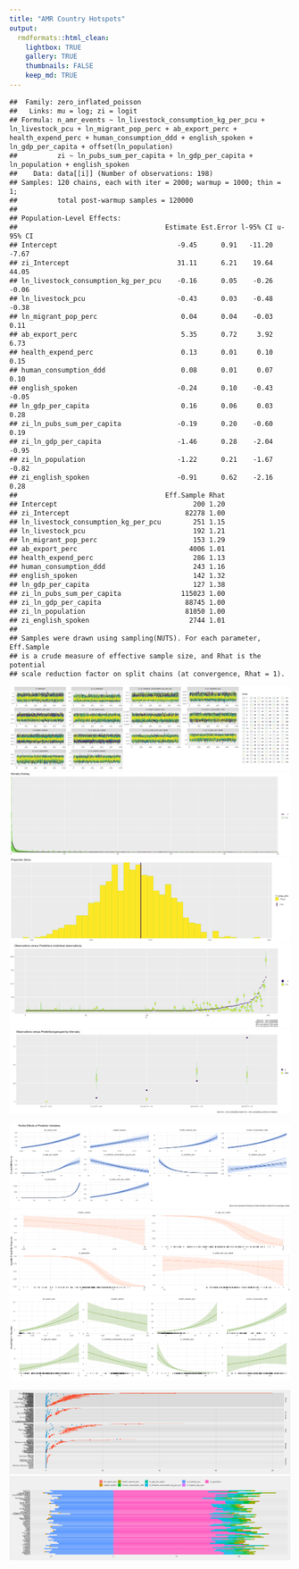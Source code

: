 ```yaml
---
title: "AMR Country Hotspots"
output:
  rmdformats::html_clean:
    lightbox: TRUE
    gallery: TRUE
    thumbnails: FALSE
    keep_md: TRUE
---
```




```
##  Family: zero_inflated_poisson 
##   Links: mu = log; zi = logit 
## Formula: n_amr_events ~ ln_livestock_consumption_kg_per_pcu + ln_livestock_pcu + ln_migrant_pop_perc + ab_export_perc + health_expend_perc + human_consumption_ddd + english_spoken + ln_gdp_per_capita + offset(ln_population) 
##          zi ~ ln_pubs_sum_per_capita + ln_gdp_per_capita + ln_population + english_spoken
##    Data: data[[i]] (Number of observations: 198) 
## Samples: 120 chains, each with iter = 2000; warmup = 1000; thin = 1;
##          total post-warmup samples = 120000
## 
## Population-Level Effects: 
##                                     Estimate Est.Error l-95% CI u-95% CI
## Intercept                              -9.45      0.91   -11.20    -7.67
## zi_Intercept                           31.11      6.21    19.64    44.05
## ln_livestock_consumption_kg_per_pcu    -0.16      0.05    -0.26    -0.06
## ln_livestock_pcu                       -0.43      0.03    -0.48    -0.38
## ln_migrant_pop_perc                     0.04      0.04    -0.03     0.11
## ab_export_perc                          5.35      0.72     3.92     6.73
## health_expend_perc                      0.13      0.01     0.10     0.15
## human_consumption_ddd                   0.08      0.01     0.07     0.10
## english_spoken                         -0.24      0.10    -0.43    -0.05
## ln_gdp_per_capita                       0.16      0.06     0.03     0.28
## zi_ln_pubs_sum_per_capita              -0.19      0.20    -0.60     0.19
## zi_ln_gdp_per_capita                   -1.46      0.28    -2.04    -0.95
## zi_ln_population                       -1.22      0.21    -1.67    -0.82
## zi_english_spoken                      -0.91      0.62    -2.16     0.28
##                                     Eff.Sample Rhat
## Intercept                                  200 1.20
## zi_Intercept                             82278 1.00
## ln_livestock_consumption_kg_per_pcu        251 1.15
## ln_livestock_pcu                           192 1.21
## ln_migrant_pop_perc                        153 1.29
## ab_export_perc                            4006 1.01
## health_expend_perc                         286 1.13
## human_consumption_ddd                      243 1.16
## english_spoken                             142 1.32
## ln_gdp_per_capita                          127 1.38
## zi_ln_pubs_sum_per_capita               115023 1.00
## zi_ln_gdp_per_capita                     88745 1.00
## zi_ln_population                         81050 1.00
## zi_english_spoken                         2744 1.01
## 
## Samples were drawn using sampling(NUTS). For each parameter, Eff.Sample 
## is a crude measure of effective sample size, and Rhat is the potential 
## scale reduction factor on split chains (at convergence, Rhat = 1).
```

![](report_files/figure-html/diagnostics-1.png)<!-- -->![](report_files/figure-html/diagnostics-2.png)<!-- -->![](report_files/figure-html/diagnostics-3.png)<!-- -->![](report_files/figure-html/diagnostics-4.png)<!-- -->![](report_files/figure-html/diagnostics-5.png)<!-- -->

![](report_files/figure-html/partial-effects-1.png)<!-- -->![](report_files/figure-html/partial-effects-2.png)<!-- -->![](report_files/figure-html/partial-effects-3.png)<!-- -->

![](report_files/figure-html/country-predictions-1.png)<!-- -->![](report_files/figure-html/country-predictions-2.png)<!-- -->

